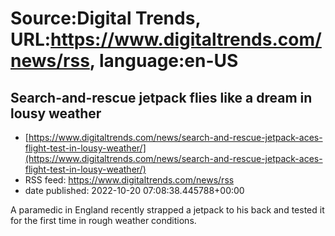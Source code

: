 # Source:Digital Trends, URL:https://www.digitaltrends.com/news/rss, language:en-US

## Search-and-rescue jetpack flies like a dream in lousy weather
 - [https://www.digitaltrends.com/news/search-and-rescue-jetpack-aces-flight-test-in-lousy-weather/](https://www.digitaltrends.com/news/search-and-rescue-jetpack-aces-flight-test-in-lousy-weather/)
 - RSS feed: https://www.digitaltrends.com/news/rss
 - date published: 2022-10-20 07:08:38.445788+00:00

A paramedic in England recently strapped a jetpack to his back and tested it for the first time in rough weather conditions.

